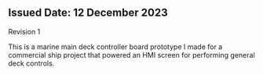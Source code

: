 Issued Date: 12 December 2023
---------------------------------
Revision 1

This is a marine main deck controller board prototype I made for a commercial ship project that powered an HMI screen for performing general deck controls.
